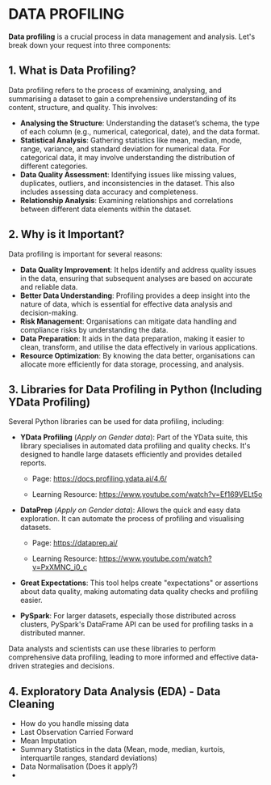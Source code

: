# DATA PROFILING

**Data profiling** is a crucial process in data management and analysis. Let's break down your request into three components:

## 1. What is Data Profiling?

Data profiling refers to the process of examining, analysing, and summarising a dataset to gain a comprehensive understanding of its content, structure, and quality. This involves:

- **Analysing the Structure**: Understanding the dataset’s schema, the type of each column (e.g., numerical, categorical, date), and the data format.
- **Statistical Analysis**: Gathering statistics like mean, median, mode, range, variance, and standard deviation for numerical data. For categorical data, it may involve understanding the distribution of different categories.
- **Data Quality Assessment**: Identifying issues like missing values, duplicates, outliers, and inconsistencies in the dataset. This also includes assessing data accuracy and completeness.
- **Relationship Analysis**: Examining relationships and correlations between different data elements within the dataset.

## 2. Why is it Important?

Data profiling is important for several reasons:

- **Data Quality Improvement**: It helps identify and address quality issues in the data, ensuring that subsequent analyses are based on accurate and reliable data.
- **Better Data Understanding**: Profiling provides a deep insight into the nature of data, which is essential for effective data analysis and decision-making.
- **Risk Management**: Organisations can mitigate data handling and compliance risks by understanding the data.
- **Data Preparation**: It aids in the data preparation, making it easier to clean, transform, and utilise the data effectively in various applications.
- **Resource Optimization**: By knowing the data better, organisations can allocate more efficiently for data storage, processing, and analysis.

## 3. Libraries for Data Profiling in Python (Including YData Profiling)

Several Python libraries can be used for data profiling, including:

- **YData Profiling** (*Apply on Gender data*): Part of the YData suite, this library specialises in automated data profiling and quality checks. It's designed to handle large datasets efficiently and provides detailed reports.
  - Page: https://docs.profiling.ydata.ai/4.6/
  
  - Learning Resource: https://www.youtube.com/watch?v=Ef169VELt5o
  
- **DataPrep** (*Apply on Gender data*): Allows the quick and easy data exploration. It can automate the process of profiling and visualising datasets.
  - Page: https://dataprep.ai/

  - Learning Resource: https://www.youtube.com/watch?v=PxXMNC_i0_c

- **Great Expectations**: This tool helps create "expectations" or assertions about data quality, making automating data quality checks and profiling easier.

- **PySpark**: For larger datasets, especially those distributed across clusters, PySpark's DataFrame API can be used for profiling tasks in a distributed manner.

Data analysts and scientists can use these libraries to perform comprehensive data profiling, leading to more informed and effective data-driven strategies and decisions.

## 4. Exploratory Data Analysis (EDA) - Data Cleaning
- How do you handle missing data
-   Last Observation Carried Forward
-   Mean Imputation
- Summary Statistics in the data (Mean, mode, median, kurtois, interquartile ranges, standard deviations)
- Data Normalisation (Does it apply?)
- 

